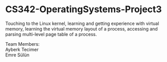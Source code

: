 # CS342-OperatingSystems-Project3
Touching to the Linux kernel, learning and getting experience with virtual memory, learning the virtual memory layout of a process, accessing and parsing multi-level page table of a process.

Team Members: <br />
Ayberk Tecimer <br />
Emre Sülün
